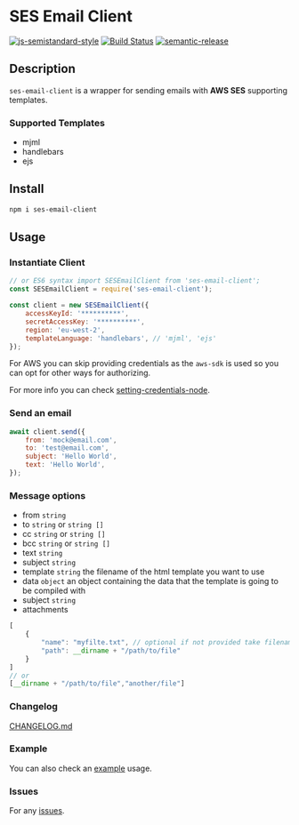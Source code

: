 # SES Email Client

[![js-semistandard-style](https://img.shields.io/badge/code%20style-semistandard-brightgreen.svg)](https://github.com/standard/semistandard)
[![Build Status](https://travis-ci.org/gkampitakis/ses-email-client.svg?branch=master)](https://travis-ci.org/gkampitakis/ses-email-client)
[![semantic-release](https://img.shields.io/badge/%20%20%F0%9F%93%A6%F0%9F%9A%80-semantic--release-e10079.svg)](https://github.com/semantic-release/semantic-release)

## Description

`ses-email-client` is a wrapper for sending emails with **AWS SES** supporting templates.

### Supported Templates

-   mjml
-   handlebars
-   ejs

## Install

```bash
npm i ses-email-client
```

## Usage

### Instantiate Client

```javascript
// or ES6 syntax import SESEmailClient from 'ses-email-client';
const SESEmailClient = require('ses-email-client');

const client = new SESEmailClient({
    accessKeyId: '**********',
    secretAccessKey: '**********',
    region: 'eu-west-2',
    templateLanguage: 'handlebars', // 'mjml', 'ejs'
});
```

For AWS you can skip providing credentials as the `aws-sdk` is used so you can opt for other ways for authorizing.

For more info you can check [setting-credentials-node](https://docs.aws.amazon.com/sdk-for-javascript/v2/developer-guide/setting-credentials-node.html).

### Send an email

```javascript
await client.send({
    from: 'mock@email.com',
    to: 'test@email.com',
    subject: 'Hello World',
    text: 'Hello World',
});
```

### Message options

-   from `string`
-   to `string` or `string []`
-   cc `string` or `string []`
-   bcc `string` or `string []`
-   text `string`
-   subject `string`
-   template `string` the filename of the html template you want to use
-   data `object` an object containing the data that the template is going to be compiled with
-   subject `string`
-   attachments
```js
[
    {
        "name": "myfilte.txt", // optional if not provided take filename
        "path": __dirname + "/path/to/file"
    }
] 
// or 
[__dirname + "/path/to/file","another/file"]
```

### Changelog

[CHANGELOG.md](./CHANGELOG.md)

### Example

You can also check an [example](./example) usage.

### Issues

For any [issues](https://github.com/gkampitakis/ses-email-client/issues).
